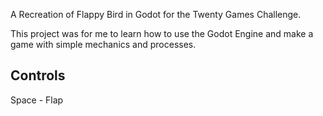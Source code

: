 A Recreation of Flappy Bird in Godot for the Twenty Games Challenge.

This project was for me to learn how to use the Godot Engine and make a game with simple mechanics and processes. 

## Controls
Space - Flap
